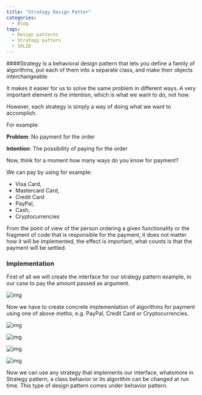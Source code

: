 ```yaml
---
title: "Strategy Design Patter"
categories:
  - Blog 
tags:
  - Design patterns
  - Strategy pattern
  - SOLID
---
```

####Strategy is a behavioral design pattern that lets you define a family of algorithms, put each of them into a separate class, and make their objects interchangeable.

It makes it easier for us to solve the same problem in different ways.
A very important element is the intention, which is what we want to do, not how.

However, each strategy is simply a way of doing what we want to accomplish.

For example:

**Problem**: No payment for the order

**Intention**:  The possibility of paying for the order

Now, think for a moment how many ways do you know for payment?

We can pay by using for example:
* Visa Card,
* Mastercard Card,
* Credit Card
* PayPal,
* Cash,
* Cryptocurrencies

From the point of view of the person ordering a given functionality or the fragment of code that is responsible for the payment, it does not matter how it will be implemented, the effect is important, what counts is that the payment will be settled.

### **Implementation**

First of all we will create the interface for our strategy pattern example, in our case to pay the amount passed as argument.

![img]({{site.url}}/assets/blog_images/2021-12-08-strategy-design-pattern/strategy1.png)

Now we have to create concrete implementation of algorithms for payment using one of above metho, e.g. PayPal, Credit Card or Cryptocurrencies.

![img]({{site.url}}/assets/blog_images/2021-12-08-strategy-design-pattern/strategy2.png)

![img]({{site.url}}/assets/blog_images/2021-12-08-strategy-design-pattern/strategy4.png)

![img]({{site.url}}/assets/blog_images/2021-12-08-strategy-design-pattern/strategy5.png)

![img]({{site.url}}/assets/blog_images/2021-12-08-strategy-design-pattern/strategy6.png)

Now we can use any strategy that implements our interface, whatsmore in Strategy pattern, a class behavior or its algorithm can be changed at run time. This type of design pattern comes under behavior pattern.
	 